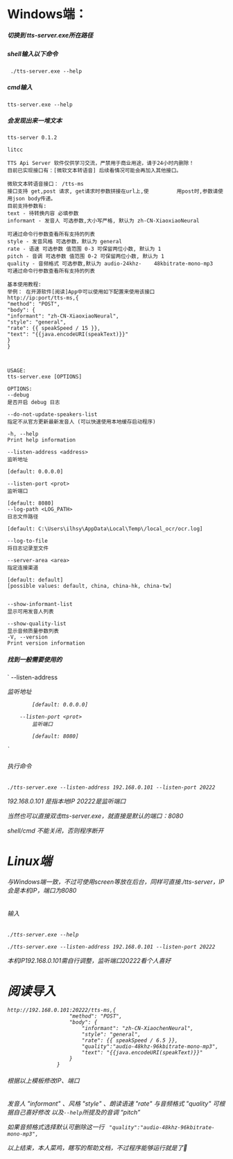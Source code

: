 # Windows端：

##### 切换到 tts-server.exe所在路径

##### shell输入以下命令

` ./tts-server.exe --help`

##### cmd输入

`tts-server.exe --help`

##### 会发现出来一堆文本

```
tts-server 0.1.2

litcc

TTS Api Server 软件仅供学习交流，严禁用于商业用途，请于24小时内删除！
目前已实现接口有：[微软文本转语音] 后续看情况可能会再加入其他接口。

微软文本转语音接口： /tts-ms
接口支持 get,post 请求, get请求时参数拼接在url上,使			用post时,参数请使用json body传递。
目前支持参数有:
text - 待转换内容 必填参数
informant - 发音人 可选参数,大小写严格, 默认为 zh-CN-XiaoxiaoNeural

可通过命令行参数查看所有支持的列表
style - 发音风格 可选参数，默认为 general
rate - 语速 可选参数 值范围 0-3 可保留两位小数, 默认为 1
pitch - 音调 可选参数 值范围 0-2 可保留两位小数, 默认为 1
quality - 音频格式 可选参数,默认为 audio-24khz-	48kbitrate-mono-mp3
可通过命令行参数查看所有支持的列表

基本使用教程:
举例： 在开源软件[阅读]App中可以使用如下配置来使用该接口
http://ip:port/tts-ms,{
"method": "POST",
"body": {
"informant": "zh-CN-XiaoxiaoNeural",
"style": "general",
"rate": {{ speakSpeed / 15 }},
"text": "{{java.encodeURI(speakText)}}"
}
}



USAGE:
tts-server.exe [OPTIONS]

OPTIONS:
--debug
是否开启 debug 日志

--do-not-update-speakers-list
指定不从官方更新最新发音人 (可以快速使用本地缓存启动程序)

-h, --help
Print help information

--listen-address <address>
监听地址

[default: 0.0.0.0]

--listen-port <prot>
监听端口

[default: 8080]
--log-path <LOG_PATH>
日志文件路径

[default: C:\Users\ilhsy\AppData\Local\Temp\/local_ocr/ocr.log]

--log-to-file
将日志记录至文件

--server-area <area>
指定连接渠道

[default: default]
[possible values: default, china, china-hk, china-tw]


--show-informant-list
显示可用发音人列表

--show-quality-list
显示音频质量参数列表
-V, --version
Print version information
```




##### 找到一般需要使用的
`        --listen-address <address>
            监听地址

            [default: 0.0.0.0]

        --listen-port <prot>
            监听端口

            [default: 8080]
`

###### 执行命令
`./tts-server.exe --listen-address 192.168.0.101 --listen-port 20222`

192.168.0.101  是指本地IP    20222是监听端口

当然也可以直接双击tts-server.exe，就直接是默认的端口：8080

shell/cmd 不能关闭，否则程序断开

# Linux端

###### 与Windows端一致，不过可使用screen等放在后台，同样可直接./tts-server，IP会是本机IP，端口为8080

###### 输入

`./tts-server.exe --help`

`./tts-server.exe --listen-address 192.168.0.101 --listen-port 20222`

本机IP192.168.0.101需自行调整，监听端口20222看个人喜好

# 阅读导入

```
http://192.168.0.101:20222/tts-ms,{
                    "method": "POST",
                    "body": {
                        "informant": "zh-CN-XiaochenNeural",
                        "style": "general",
                        "rate": {{ speakSpeed / 6.5 }},
                        "quality":"audio-48khz-96kbitrate-mono-mp3",
                        "text": "{{java.encodeURI(speakText)}}"
                    }
                }
```

###### 根据以上模板修改IP、端口

发音人 "informant" 、风格 "style" 、朗读语速 "rate" 与音频格式 "quality" 可根据自己喜好修改
以及`--help`所提及的音调 “pitch”

如果音频格式选择默认可删除这一行
` "quality":"audio-48khz-96kbitrate-mono-mp3",`

以上结束，本人菜鸡，瞎写的帮助文档，不过程序能够运行就是了👀️ 


